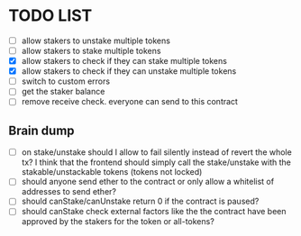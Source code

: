 # TODO LIST

- [ ] allow stakers to unstake multiple tokens
- [ ] allow stakers to stake multiple tokens
- [x] allow stakers to check if they can stake multiple tokens
- [x] allow stakers to check if they can unstake multiple tokens
- [ ] switch to custom errors
- [ ] get the staker balance
- [ ] remove receive check. everyone can send to this contract

## Brain dump

- [ ] on stake/unstake should I allow to fail silently instead of revert the whole tx? I think that the frontend should simply call the stake/unstake with the stakable/unstackable tokens (tokens not locked)
- [ ] should anyone send ether to the contract or only allow a whitelist of addresses to send ether?
- [ ] should canStake/canUnstake return 0 if the contract is paused?
- [ ] should canStake check external factors like the the contract have been approved by the stakers for the token or all-tokens?
